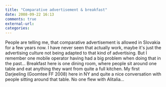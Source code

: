 ```yaml
---
title: "Comparative advertisement & breakfast"
date: 2008-09-22 16:13
comments: true
external-url:
categories:
---
```

People are telling me, that comparative advertisement is allowed in Slovakia for a few years now. I have never seen that actually work, maybe it's just the advertising culture not being adapted to that kind of advertising. But I remember one mobile operator having had a big problem when doing that in the past... Breakfast here is one dining room, where people sit around one table and eat anything they want from quite a full kitchen. My first Darjeeling (Goomtee FF 2008) here in NY and quite a nice conversation with people sitting around that table. No one flew with Alitalia...
